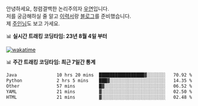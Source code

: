 안녕하세요, 청렴결백한 논리주의자 [우연](https://dev-wooyeon.github.io/quiz-app/)입니다.  
저를 궁금해하실 줄 알고 [이력서](https://ieunune.notion.site/d836ecc9172144d4b39f185b89f16a62)랑 [블로그](https://notion-blog-ieunune.vercel.app)를 준비했습니다.  
제 [주인님](https://www.instagram.com/lovely_hiru_hari_s2/)도 보고 가세요.


📊 **실시간 트래킹 코딩타임: 23년 8월 4일 부터**  

[![wakatime](https://wakatime.com/badge/user/099dd627-fdab-4072-b87a-fa91c7a76d8d.svg?style=for-the-badge)](https://wakatime.com/@099dd627-fdab-4072-b87a-fa91c7a76d8d)

📊 **주간 트래킹 코딩타임: 최근 7일간 통계**

<!--START_SECTION:waka-->

```txt
Java               10 hrs 20 mins  █████████████████▓░░░░░░░   70.92 %
Python             2 hrs 5 mins    ███▓░░░░░░░░░░░░░░░░░░░░░   14.35 %
Other              57 mins         █▓░░░░░░░░░░░░░░░░░░░░░░░   06.52 %
YAML               21 mins         ▓░░░░░░░░░░░░░░░░░░░░░░░░   02.50 %
HTML               21 mins         ▓░░░░░░░░░░░░░░░░░░░░░░░░   02.48 %
```

<!--END_SECTION:waka-->

<!-- ![](./profile-3d-contrib/profile-night-view.svg)-->
